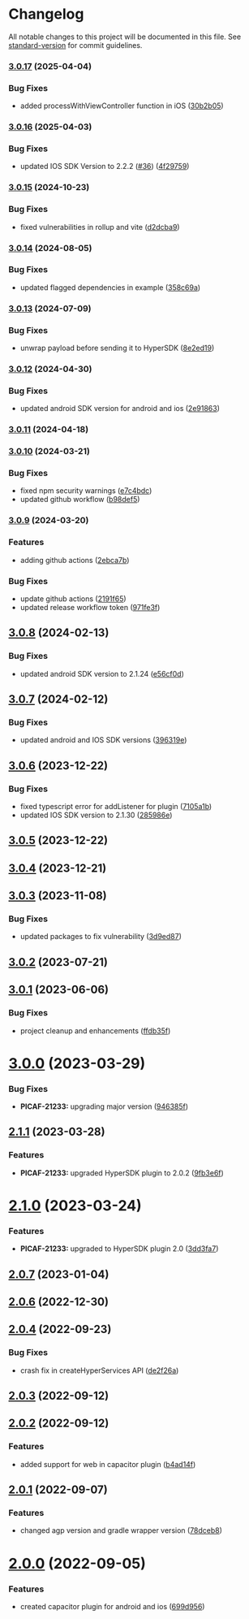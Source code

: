 # Changelog

All notable changes to this project will be documented in this file. See [standard-version](https://github.com/conventional-changelog/standard-version) for commit guidelines.

### [3.0.17](https://github.com/juspay/hyper-sdk-capacitor/compare/v3.0.16...v3.0.17) (2025-04-04)


### Bug Fixes

* added processWithViewController function in iOS ([30b2b05](https://github.com/juspay/hyper-sdk-capacitor/commit/30b2b056af1addcffb7e18274c4e6525879d784f))

### [3.0.16](https://github.com/juspay/hyper-sdk-capacitor/compare/v3.0.15...v3.0.16) (2025-04-03)


### Bug Fixes

* updated IOS SDK Version to 2.2.2 ([#36](https://github.com/juspay/hyper-sdk-capacitor/issues/36)) ([4f29759](https://github.com/juspay/hyper-sdk-capacitor/commit/4f2975918f7947301b51c025317efae3181415b4))

### [3.0.15](https://github.com/juspay/hyper-sdk-capacitor/compare/v3.0.14...v3.0.15) (2024-10-23)


### Bug Fixes

* fixed vulnerabilities in rollup and vite ([d2dcba9](https://github.com/juspay/hyper-sdk-capacitor/commit/d2dcba929e0b08a8b696cdc7ab38bd2d2c90e314))

### [3.0.14](https://github.com/juspay/hyper-sdk-capacitor/compare/v3.0.13...v3.0.14) (2024-08-05)


### Bug Fixes

* updated flagged dependencies in example ([358c69a](https://github.com/juspay/hyper-sdk-capacitor/commit/358c69a552a7c90d2a11f5997f58d528e0c13e8a))

### [3.0.13](https://github.com/juspay/hyper-sdk-capacitor/compare/v3.0.12...v3.0.13) (2024-07-09)


### Bug Fixes

* unwrap payload before sending it to HyperSDK ([8e2ed19](https://github.com/juspay/hyper-sdk-capacitor/commit/8e2ed1935ec8097e91f975252e46d1b58181d075))

### [3.0.12](https://github.com/juspay/hyper-sdk-capacitor/compare/v3.0.11...v3.0.12) (2024-04-30)


### Bug Fixes

* updated android SDK version for android and ios ([2e91863](https://github.com/juspay/hyper-sdk-capacitor/commit/2e9186374f5bacfd11ae59fffe796b346ca028a5))

### [3.0.11](https://github.com/juspay/hyper-sdk-capacitor/compare/v3.0.10...v3.0.11) (2024-04-18)

### [3.0.10](https://github.com/juspay/hyper-sdk-capacitor/compare/v3.0.9...v3.0.10) (2024-03-21)


### Bug Fixes

* fixed npm security warnings ([e7c4bdc](https://github.com/juspay/hyper-sdk-capacitor/commit/e7c4bdcf30fe1845df29e87071e01d9aa80b33a8))
* updated github workflow ([b98def5](https://github.com/juspay/hyper-sdk-capacitor/commit/b98def556645d866c569fbb14d77a6b5a031ed4c))

### [3.0.9](https://github.com/juspay/hyper-sdk-capacitor/compare/v3.0.8...v3.0.9) (2024-03-20)


### Features

* adding github actions ([2ebca7b](https://github.com/juspay/hyper-sdk-capacitor/commit/2ebca7bfb26dfada52c9389ce89fc0f94e2ffa14))


### Bug Fixes

* update github actions ([2191f65](https://github.com/juspay/hyper-sdk-capacitor/commit/2191f6527e923b94b163e343422551b765dafd76))
* updated release workflow token ([971fe3f](https://github.com/juspay/hyper-sdk-capacitor/commit/971fe3f7a1d9767fed3f98031b3258b4e5af1153))



## [3.0.8](https://github.com/juspay/hyper-sdk-capacitor/compare/v3.0.7...v3.0.8) (2024-02-13)


### Bug Fixes

* updated android SDK version to 2.1.24 ([e56cf0d](https://github.com/juspay/hyper-sdk-capacitor/commit/e56cf0d66ec351ec00eadfc9578dc0e78162404f))



## [3.0.7](https://github.com/juspay/hyper-sdk-capacitor/compare/v3.0.6...v3.0.7) (2024-02-12)


### Bug Fixes

* updated android and IOS SDK versions ([396319e](https://github.com/juspay/hyper-sdk-capacitor/commit/396319ede5aa03bde09811705b0a29bad3d2b7ab))



## [3.0.6](https://github.com/juspay/hyper-sdk-capacitor/compare/v3.0.5...v3.0.6) (2023-12-22)


### Bug Fixes

* fixed typescript error for addListener for plugin ([7105a1b](https://github.com/juspay/hyper-sdk-capacitor/commit/7105a1b92cf64e799480f12abcdfd30526ff2b4a))
* updated IOS SDK version to 2.1.30 ([285986e](https://github.com/juspay/hyper-sdk-capacitor/commit/285986e08055914029263f00c00219daef34e374))



## [3.0.5](https://github.com/juspay/hyper-sdk-capacitor/compare/v3.0.4...v3.0.5) (2023-12-22)



## [3.0.4](https://github.com/juspay/hyper-sdk-capacitor/compare/v3.0.3...v3.0.4) (2023-12-21)



## [3.0.3](https://github.com/juspay/hyper-sdk-capacitor/compare/v3.0.2...v3.0.3) (2023-11-08)


### Bug Fixes

* updated packages to fix vulnerability ([3d9ed87](https://github.com/juspay/hyper-sdk-capacitor/commit/3d9ed87279ba53f17634e5c9216484fb3df38679))



## [3.0.2](https://github.com/juspay/hyper-sdk-capacitor/compare/v3.0.1...v3.0.2) (2023-07-21)



## [3.0.1](https://github.com/juspay/hyper-sdk-capacitor/compare/v3.0.0...v3.0.1) (2023-06-06)


### Bug Fixes

* project cleanup and enhancements ([ffdb35f](https://github.com/juspay/hyper-sdk-capacitor/commit/ffdb35f8258671741770007057f64efcd7c75938))



# [3.0.0](https://github.com/juspay/hyper-sdk-capacitor/compare/v2.1.1...v3.0.0) (2023-03-29)


### Bug Fixes

* **PICAF-21233:** upgrading major version ([946385f](https://github.com/juspay/hyper-sdk-capacitor/commit/946385f681eceb3e2bf23c39382aae8c94e56a61))



## [2.1.1](https://github.com/juspay/hyper-sdk-capacitor/compare/v2.1.0...v2.1.1) (2023-03-28)


### Features

* **PICAF-21233:** upgraded HyperSDK plugin to 2.0.2 ([9fb3e6f](https://github.com/juspay/hyper-sdk-capacitor/commit/9fb3e6f971ba87aeaba7a73e6032cae44af6920d))



# [2.1.0](https://github.com/juspay/hyper-sdk-capacitor/compare/v2.0.7...v2.1.0) (2023-03-24)


### Features

* **PICAF-21233:** upgraded to HyperSDK plugin 2.0 ([3dd3fa7](https://github.com/juspay/hyper-sdk-capacitor/commit/3dd3fa707b95124a93d36106b5dd5bbef18c3257))



## [2.0.7](https://github.com/juspay/hyper-sdk-capacitor/compare/v2.0.6...v2.0.7) (2023-01-04)



## [2.0.6](https://github.com/juspay/hyper-sdk-capacitor/compare/v2.0.4...v2.0.6) (2022-12-30)



## [2.0.4](https://github.com/juspay/hyper-sdk-capacitor/compare/v2.0.3...v2.0.4) (2022-09-23)


### Bug Fixes

* crash fix in createHyperServices API ([de2f26a](https://github.com/juspay/hyper-sdk-capacitor/commit/de2f26aa07144c2bd21772beda284f6898453ed7))



## [2.0.3](https://github.com/juspay/hyper-sdk-capacitor/compare/v2.0.2...v2.0.3) (2022-09-12)



## [2.0.2](https://github.com/juspay/hyper-sdk-capacitor/compare/v2.0.1...v2.0.2) (2022-09-12)


### Features

* added support for web in capacitor plugin ([b4ad14f](https://github.com/juspay/hyper-sdk-capacitor/commit/b4ad14f31cbb99d1bc3d94ed229279fd733b7888))



## [2.0.1](https://github.com/juspay/hyper-sdk-capacitor/compare/v2.0.0...v2.0.1) (2022-09-07)


### Features

* changed agp version and gradle wrapper version ([78dceb8](https://github.com/juspay/hyper-sdk-capacitor/commit/78dceb886f93b5b7814e727e2c594c55dbd4d657))



# [2.0.0](https://github.com/juspay/hyper-sdk-capacitor/compare/699d956191d00113da61342f062b9b33392fdcee...v2.0.0) (2022-09-05)


### Features

* created capacitor plugin for android and ios ([699d956](https://github.com/juspay/hyper-sdk-capacitor/commit/699d956191d00113da61342f062b9b33392fdcee))
